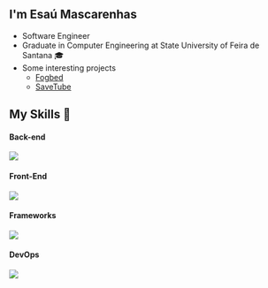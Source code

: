 
## I'm Esaú Mascarenhas
- Software Engineer
- Graduate in Computer Engineering at State University of Feira de Santana 🎓
- Some interesting projects
  - [Fogbed](https://larsid.github.io/fogbed/)
  - [SaveTube](https://github.com/EsauM10/savetube)

## My Skills 🚀
  #### Back-end
  [![](https://skillicons.dev/icons?i=nodejs,python,typescript,java,ruby)](https://skillicons.dev)
  
  #### Front-End
  [![](https://skillicons.dev/icons?i=html,css,javascript,typescript,dart,figma)](https://skillicons.dev)
  
  #### Frameworks
  [![](https://skillicons.dev/icons?i=react,nextjs,flask,django,flutter,rails)](https://skillicons.dev)
  
  #### DevOps
  [![](https://skillicons.dev/icons?i=docker,grafana,githubactions,prometheus)](https://skillicons.dev)
